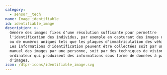 ```yaml
---
category:
  - sensor__tech
name: Image identifiable
id: identifiable_image
description: >-
  Génère des images fixes d'une résolution suffisante pour permettre
  l'identification des individus, par exemple en capturant des images de visages
  ou de numéros uniques tels que les plaques d'immatriculation des véhicules.
  Les informations d'identification peuvent être collectées soit par un examen
  manuel des images par une personne, soit par des techniques de vision par
  ordinateur qui produisent des informations sous forme de données à partir
  d'images. 
icon: /dtpr-icons/identifiable_image.svg
---
```



